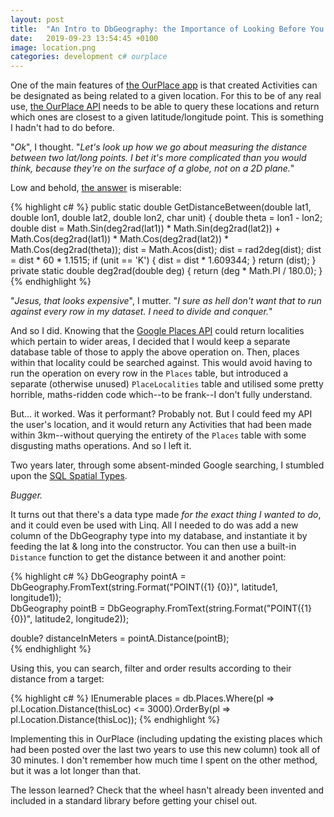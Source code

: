```yaml
---
layout: post
title:  "An Intro to DbGeography: the Importance of Looking Before You Leap"
date:   2019-09-23 13:54:45 +0100
image: location.png
categories: development c# ourplace
---
```


One of the main features of [the OurPlace app](/ourplace) is that created
Activities can be designated as being related to a given location. For this to
be of any real use, [the OurPlace API](https://github.com/GSDan/OurPlace) needs
to be able to query these locations and return which ones are closest to a
given latitude/longitude point. This is something I hadn't had to do before.

"_Ok_", I thought. "_Let's look up how we go about measuring the distance
between two lat/long points. I bet it's more complicated than you would think,
because they're on the surface of a globe, not on a 2D plane._"

Low and behold, [the answer](https://stackoverflow.com/a/27943) is miserable:

{% highlight c# %}
public static double GetDistanceBetween(double lat1, double lon1, double lat2, double lon2, char unit)
{
    double theta = lon1 - lon2;
    double dist = Math.Sin(deg2rad(lat1)) * Math.Sin(deg2rad(lat2)) +
                  Math.Cos(deg2rad(lat1)) * Math.Cos(deg2rad(lat2)) *
                  Math.Cos(deg2rad(theta));
    dist = Math.Acos(dist);
    dist = rad2deg(dist);
    dist = dist * 60 * 1.1515;
    if (unit == 'K')
    {
        dist = dist * 1.609344;
    }
    return (dist);
}
private static double deg2rad(double deg)
{
    return (deg * Math.PI / 180.0);
}
{% endhighlight %}

"_Jesus, that looks expensive_", I mutter. "_I sure as hell don't want that to
run against every row in my dataset. I need to divide and conquer._"

And so I did. Knowing that the [Google Places
API](https://developers.google.com/places/supported_types) could return
localities which pertain to wider areas, I decided that I would keep a separate
database table of those to apply the above operation on. Then, places within
that locality could be searched against. This would avoid having to run the
operation on every row in the `Places` table, but introduced a separate
(otherwise unused) `PlaceLocalities` table and utilised some pretty
horrible, maths-ridden code which--to be frank--I don't fully understand.

But... it worked. Was it performant? Probably not. But I could feed my API the
user's location, and it would return any Activities that had been made within
3km--without querying the entirety of the `Places` table with some disgusting
maths operations. And so I left it.

Two years later, through some absent-minded Google searching, I stumbled upon the [SQL
Spatial
Types](https://docs.microsoft.com/en-us/sql/t-sql/spatial-geography/spatial-types-geography?view=sql-server-2017).

_Bugger._

It turns out that there's a data type made _for the exact thing I wanted to do_,
and it could even be used with Linq. All I needed to do was add a new column of
the DbGeography type into my database, and instantiate it by feeding the lat &
long into the constructor. You can then use a built-in `Distance` function to
get the distance between it and another point:

{% highlight c# %}
DbGeography pointA = DbGeography.FromText(string.Format("POINT({1} {0})", latitude1, longitude1));  
DbGeography pointB = DbGeography.FromText(string.Format("POINT({1} {0})", latitude2, longitude2));

double? distanceInMeters = pointA.Distance(pointB);  
{% endhighlight %}

Using this, you can search, filter and order results according to their distance
from a target:

{% highlight c# %}
IEnumerable<Place> places = db.Places.Where(pl => pl.Location.Distance(thisLoc) <= 3000).OrderBy(pl => pl.Location.Distance(thisLoc));
{% endhighlight %}

Implementing this in OurPlace (including updating the existing places which had
been posted over the last two years to use this new column) took all of 30
minutes.  I don't remember how much time I spent on the other method, but it was
a lot longer than that.

The lesson learned? Check that the wheel hasn't already been invented and
included in a standard library before getting your chisel out.